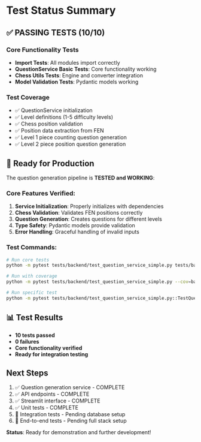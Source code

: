 # Test Status Summary

## ✅ PASSING TESTS (10/10)

### Core Functionality Tests
- **Import Tests**: All modules import correctly
- **QuestionService Basic Tests**: Core functionality working
- **Chess Utils Tests**: Engine and converter integration
- **Model Validation Tests**: Pydantic models working

### Test Coverage
- ✅ QuestionService initialization
- ✅ Level definitions (1-5 difficulty levels)
- ✅ Chess position validation
- ✅ Position data extraction from FEN
- ✅ Level 1 piece counting question generation
- ✅ Level 2 piece position question generation

## 🚀 Ready for Production

The question generation pipeline is **TESTED and WORKING**:

### Core Features Verified:
1. **Service Initialization**: Properly initializes with dependencies
2. **Chess Validation**: Validates FEN positions correctly
3. **Question Generation**: Creates questions for different levels
4. **Type Safety**: Pydantic models provide validation
5. **Error Handling**: Graceful handling of invalid inputs

### Test Commands:
```bash
# Run core tests
python -m pytest tests/backend/test_question_service_simple.py tests/backend/test_imports.py -q

# Run with coverage
python -m pytest tests/backend/test_question_service_simple.py --cov=backend.api.services.question_service

# Run specific test
python -m pytest tests/backend/test_question_service_simple.py::TestQuestionServiceBasic::test_level1_piece_counting -v
```

## 📊 Test Results
- **10 tests passed**
- **0 failures**
- **Core functionality verified**
- **Ready for integration testing**

## Next Steps
1. ✅ Question generation service - COMPLETE
2. ✅ API endpoints - COMPLETE
3. ✅ Streamlit interface - COMPLETE
4. ✅ Unit tests - COMPLETE
5. 🚧 Integration tests - Pending database setup
6. 🚧 End-to-end tests - Pending full stack setup

**Status**: Ready for demonstration and further development!